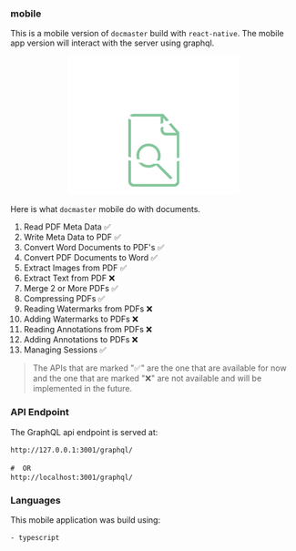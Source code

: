 ### mobile

This is a mobile version of `docmaster` build with `react-native`. The mobile app version will interact with the server using graphql.

<p align ="center">
<img src="logo.png" alt= "alt" width= "300" />
</p>

Here is what `docmaster` mobile do with documents.

1. Read PDF Meta Data ✅
2. Write Meta Data to PDF ✅
3. Convert Word Documents to PDF's ✅
4. Convert PDF Documents to Word ✅
5. Extract Images from PDF ✅
6. Extract Text from PDF ❌
7. Merge 2 or More PDFs ✅
8. Compressing PDFs ✅
9. Reading Watermarks from PDFs ❌
10. Adding Watermarks to PDFs ❌
11. Reading Annotations from PDFs ❌
12. Adding Annotations to PDFs ❌
13. Managing Sessions ✅

> The APIs that are marked "✅" are the one that are available for now and the one that are marked "❌" are not available and will be implemented in the future.

### API Endpoint

The GraphQL api endpoint is served at:

```shell
http://127.0.0.1:3001/graphql/

#  OR
http://localhost:3001/graphql/
```

### Languages

This mobile application was build using:

```shell
- typescript
```
